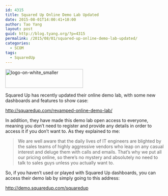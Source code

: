 ```yaml
---
id: 4315
title: Squared Up Online Demo Lab Updated
date: 2015-08-01T14:00:41+10:00
author: Tao Yang
layout: post
guid: http://blog.tyang.org/?p=4315
permalink: /2015/08/01/squared-up-online-demo-lab-updated/
categories:
  - SCOM
tags:
  - SquaredUp
---
```

<p><a href="http://blog.tyang.org/wp-content/uploads/2015/08/logo-on-white_smaller.jpg"><img title="logo-on-white_smaller" style="border-top: 0px; border-right: 0px; background-image: none; border-bottom: 0px; padding-top: 0px; padding-left: 0px; border-left: 0px; display: inline; padding-right: 0px" border="0" alt="logo-on-white_smaller" src="http://blog.tyang.org/wp-content/uploads/2015/08/logo-on-white_smaller_thumb.jpg" width="244" height="59"></a></p> <p>Squared Up has recently updated their online demo lab, with some new dashboards and features to show case:</p> <p><a title="http://squaredup.com/revamped-online-demo-lab/" href="http://squaredup.com/revamped-online-demo-lab/">http://squaredup.com/revamped-online-demo-lab/</a></p> <p>In addition, they have made this demo lab open access to everyone, meaning you don’t need to register and provide any details in order to access it if you don’t want to. As they explained to me:</p> <blockquote> <p>We are well aware that the daily lives of IT engineers are blighted by the sales teams of highly aggressive vendors who leap on any casual interest and deluge them with calls and emails. That’s why we put all our pricing online, so there’s no mystery and absolutely no need to talk to sales guys unless you actually want to.<br></p></blockquote> <p>So, if you haven’t used or played with Squared Up dashboards, you can access their demo lab by simply going to this address:</p> <p><a title="http://demo.squaredup.com/squaredup" href="http://demo.squaredup.com/squaredup">http://demo.squaredup.com/squaredup</a></p>